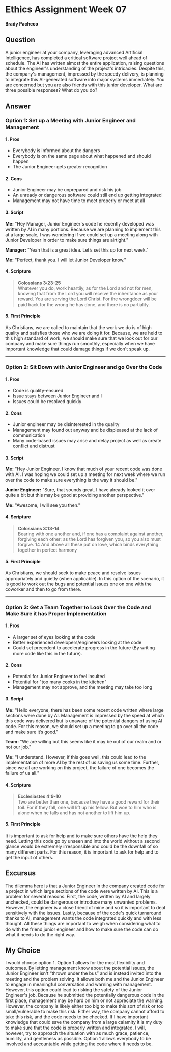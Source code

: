 # Ethics Assignment Week 07
#### Brady Pacheco

## Question
A junior engineer at your company, leveraging advanced Artificial Intelligence, has completed a critical software project well ahead of schedule. The AI has written almost the entire application, raising questions about the engineer's understanding of the project's intricacies. Despite this, the company's management, impressed by the speedy delivery, is planning to integrate this AI-generated software into major systems immediately. You are concerned but you are also friends with this junior developer. What are three possible responses? What do you do?

## Answer

### Option 1: Set up a Meeting with Junior Engineer and Management
#### 1. Pros

* Everybody is informed about the dangers
* Everybody is on the same page about what happened and should happen
* The Junior Engineer gets greater recognition

#### 2. Cons

* Junior Engineer may be unprepared and risk his job
* An unready or dangerous software could still end up getting integrated
* Management may not have time to meet properly or meet at all

#### 3. Script

**Me:** "Hey Manager, Junior Engineer's code he recently developed was written by AI in many portions. Because we are planning to implement this at a large scale, I was wondering if we could set up a meeting along with Junior Developer in order to make sure things are airtight."

**Manager:** "Yeah that is a great idea. Let’s set this up for next week."

**Me:** "Perfect, thank you. I will let Junior Developer know."

#### 4. Scripture

> **Colossians 3:23-25** <br> Whatever you do, work heartily, as for the Lord and not for men, knowing that from the Lord you will receive the inheritance as your reward. You are serving the Lord Christ. For the wrongdoer will be paid back for the wrong he has done, and there is no partiality.

#### 5. First Principle
As Christians, we are called to maintain that the work we do is of high quality and satisfies those who we are doing it for. Because, we are held to this high standard of work, we should make sure that we look out for our company and make sure things run smoothly, especially when we have important knowledge that could damage things if we don't speak up.

***

### Option 2: Sit Down with Junior Engineer and go Over the Code
#### 1. Pros

* Code is quality-ensured
* Issue stays between Junior Engineer and I
* Issues could be resolved quickly

#### 2. Cons

* Junior engineer may be disinterested in the quality
* Management may found out anyway and be displeased at the lack of communication
* Many code-based issues may arise and delay project as well as create conflict and distrust

#### 3. Script

**Me:** "Hey Junior Engineer, I know that much of your recent code was done with AI. I was hoping we could set up a meeting for next week where we run over the code to make sure everything is the way it should be."

**Junior Engineer:** "Sure, that sounds great. I have already looked it over quite a bit but this may be good at providing another perspective."

**Me:** "Awesome, I will see you then."

#### 4. Scripture

> **Colossians 3:13-14** <br> Bearing with one another and, if one has a complaint against another, forgiving each other; as the Lord has forgiven you, so you also must forgive. 14 And above all these put on love, which binds everything together in perfect harmony

#### 5. First Principle
As Christians, we should seek to make peace and resolve issues appropriately and quietly (when applicable). In this option of the scenario, it is good to work out the bugs and potential issues one on one with the coworker and then to go from there. 

***

### Option 3: Get a Team Together to Look Over the Code and Make Sure it has Proper Implementation
#### 1. Pros

* A larger set of eyes looking at the code
* Better experienced developers/engineers looking at the code
* Could set precedent to accelerate progress in the future (By writing more code like this in the future).

#### 2. Cons

* Potential for Junior Engineer to feel insulted
* Potential for "too many cooks in the kitchen"
* Management may not approve, and the meeting may take too long

#### 3. Script

**Me:** "Hello everyone, there has been some recent code written where large sections were done by AI. Management is impressed by the speed at which this code was delivered but is unaware of the potential dangers of using AI code. For this reason, we should set up a meeting to go over all the code and make sure it’s good."

**Team:** "We are willing but this seems like it may be out of our realm and or not our job."

**Me:** "I understand. However, if this goes well, this could lead to the implementation of more AI by the rest of us saving us some time. Further, since we all are working on this project, the failure of one becomes the failure of us all."

#### 4. Scripture

> **Ecclesiastes 4:9-10** <br> Two are better than one, because they have a good reward for their toil. For if they fall, one will lift up his fellow. But woe to him who is alone when he falls and has not another to lift him up.

#### 5. First Principle
It is important to ask for help and to make sure others have the help they need. Letting this code go by unseen and into the world without a second glance would be extremely irresponsible and could be the downfall of so many different parts. For this reason, it is important to ask for help and to get the input of others. 

## Excursus

The dilemma here is that a Junior Engineer in the company created code for a project in which large sections of the code were written by AI. This is a problem for several reasons. First, the code, written by AI and largely unchecked, could be dangerous or introduce many unwanted problems. However, the engineer is a close friend of mine and so it is important to deal sensitively with the issues. Lastly, because of the code's quick turnaround thanks to AI, management wants the code integrated quickly and with less thought. All these things are important to weigh when considering what to do with the friend junior engineer and how to make sure the code can do what it needs to do the right way. 

## My Choice

I would choose option 1. Option 1 allows for the most flexibility and outcomes. By letting management know about the potential issues, the Junior Engineer isn't “thrown under the bus” and is instead invited into the meeting and the problem solving. It allows both me and the Junior Engineer to engage in meaningful conversation and warning with management. However, this option could lead to risking the safety of the Junior Engineer's job. Because he submitted the potentially dangerous code in the first place, management may be hard on him or not appreciate the warning. However, the company is likely either too big to make this sort of risk or too small/vulnerable to make this risk. Either way, the company cannot afford to take this risk, and the code needs to be checked. If I have important knowledge that could save the company from a large calamity it is my duty to make sure that the code is properly written and integrated. I will, however, try to approach the situation with as much grace, patience, humility, and gentleness as possible. Option 1 allows everybody to be involved and accountable while getting the code where it needs to be.